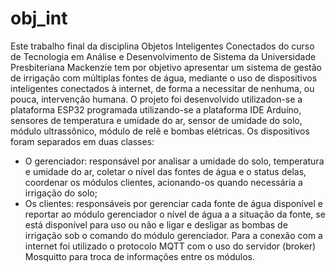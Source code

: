 # obj_int
Este trabalho final da disciplina Objetos Inteligentes Conectados do curso de Tecnologia em Análise e Desenvolvimento de Sistema da Universidade Presbiteriana Mackenzie tem por objetivo apresentar um sistema de gestão de irrigação com múltiplas fontes de água, mediante o uso de dispositivos inteligentes conectados à internet, de forma a necessitar de nenhuma, ou pouca, intervenção humana.
O projeto foi desenvolvido utilizadon-se a plataforma ESP32 programada utilizando-se a plataforma IDE Arduíno, sensores de temperatura e umidade do ar, sensor de umidade do solo, módulo ultrassônico, módulo de relê e bombas elétricas.
Os dispositivos foram separados em duas classes:
- O gerenciador: responsável por analisar a umidade do solo, temperatura e umidade do ar, coletar o nível das fontes de água e o status delas, coordenar os módulos clientes, acionando-os quando necessária a irrigação do solo;
- Os clientes: responsáveis por gerenciar cada fonte de água disponível e reportar ao módulo gerenciador o nível de água a a situação da fonte, se está disponível para uso ou não e ligar e desligar as bombas de irrigação sob o comando do módulo gerenciador.
Para a conexão com a internet foi utilizado o protocolo MQTT com o uso do servidor (broker) Mosquitto para troca de informações entre os módulos.
